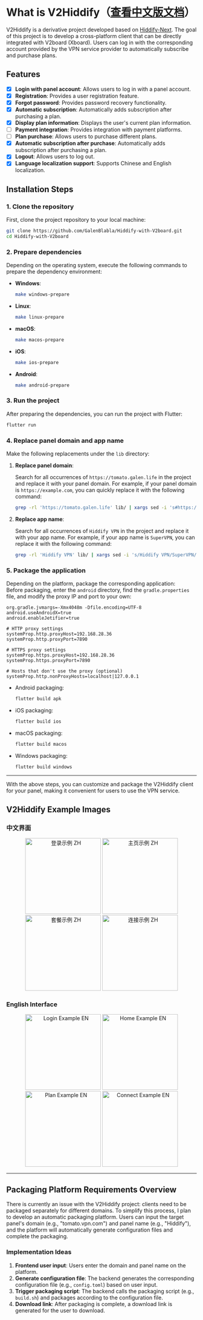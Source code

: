 # What is V2Hiddify（[查看中文版文档](./README.md)）

V2Hiddify is a derivative project developed based on [Hiddify-Next](https://github.com/hiddify/hiddify-next). The goal of this project is to develop a cross-platform client that can be directly integrated with V2board (Xboard). Users can log in with the corresponding account provided by the VPN service provider to automatically subscribe and purchase plans.  


## Features

- [x] **Login with panel account**: Allows users to log in with a panel account.
- [x] **Registration**: Provides a user registration feature.
- [x] **Forgot password**: Provides password recovery functionality.
- [x] **Automatic subscription**: Automatically adds subscription after purchasing a plan.
- [x] **Display plan information**: Displays the user's current plan information.
- [ ] **Payment integration**: Provides integration with payment platforms.
- [ ] **Plan purchase**: Allows users to purchase different plans.
- [x] **Automatic subscription after purchase**: Automatically adds subscription after purchasing a plan.
- [x] **Logout**: Allows users to log out.
- [x] **Language localization support**: Supports Chinese and English localization.

## Installation Steps

### 1. Clone the repository

First, clone the project repository to your local machine:

```bash
git clone https://github.com/GalenBlabla/Hiddify-with-V2board.git
cd Hiddify-with-V2board
```

### 2. Prepare dependencies

Depending on the operating system, execute the following commands to prepare the dependency environment:

- **Windows**:

  ```bash
  make windows-prepare
  ```

- **Linux**:

  ```bash
  make linux-prepare
  ```

- **macOS**:

  ```bash
  make macos-prepare
  ```

- **iOS**:

  ```bash
  make ios-prepare
  ```

- **Android**:

  ```bash
  make android-prepare
  ```

### 3. Run the project

After preparing the dependencies, you can run the project with Flutter:

```bash
flutter run
```

### 4. Replace panel domain and app name

Make the following replacements under the `lib` directory:

1. **Replace panel domain**:

   Search for all occurrences of `https://tomato.galen.life` in the project and replace it with your panel domain. For example, if your panel domain is `https://example.com`, you can quickly replace it with the following command:

   ```bash
   grep -rl 'https://tomato.galen.life' lib/ | xargs sed -i 's#https://tomato.galen.life#https://example.com#g'
   ```

2. **Replace app name**:

   Search for all occurrences of `Hiddify VPN` in the project and replace it with your app name. For example, if your app name is `SuperVPN`, you can replace it with the following command:

   ```bash
   grep -rl 'Hiddify VPN' lib/ | xargs sed -i 's/Hiddify VPN/SuperVPN/g'
   ```

### 5. Package the application

Depending on the platform, package the corresponding application:  
Before packaging, enter the `android` directory, find the `gradle.properties` file, and modify the proxy IP and port to your own:

```properties
org.gradle.jvmargs=-Xmx4048m -Dfile.encoding=UTF-8
android.useAndroidX=true
android.enableJetifier=true

# HTTP proxy settings
systemProp.http.proxyHost=192.168.28.36
systemProp.http.proxyPort=7890

# HTTPS proxy settings
systemProp.https.proxyHost=192.168.28.36
systemProp.https.proxyPort=7890

# Hosts that don't use the proxy (optional)
systemProp.http.nonProxyHosts=localhost|127.0.0.1
```

- Android packaging:

  ```bash
  flutter build apk
  ```

- iOS packaging:

  ```bash
  flutter build ios
  ```

- macOS packaging:

  ```bash
  flutter build macos
  ```

- Windows packaging:

  ```bash
  flutter build windows
  ```

---

With the above steps, you can customize and package the V2Hiddify client for your panel, making it convenient for users to use the VPN service.

## V2Hiddify Example Images

### 中文界面
<p align="center">
  <img src="./images/login_zh.jpg" alt="登录示例 ZH" width="200"/>
  <img src="./images/home_zh.jpg" alt="主页示例 ZH" width="200"/>
  <img src="./images/plan_zh.jpg" alt="套餐示例 ZH" width="200"/>
  <img src="./images/connect_zh.jpg" alt="连接示例 ZH" width="200"/>
</p>

### English Interface
<p align="center">
  <img src="./images/login_en.jpg" alt="Login Example EN" width="200"/>
  <img src="./images/home_en.jpg" alt="Home Example EN" width="200"/>
  <img src="./images/plan_en.jpg" alt="Plan Example EN" width="200"/>
  <img src="./images/connect_en.jpg" alt="Connect Example EN" width="200"/>
</p>

---

## Packaging Platform Requirements Overview

There is currently an issue with the V2Hiddify project: clients need to be packaged separately for different domains. To simplify this process, I plan to develop an automatic packaging platform. Users can input the target panel's domain (e.g., "tomato.vpn.com") and panel name (e.g., "Hiddify"), and the platform will automatically generate configuration files and complete the packaging.

### Implementation Ideas

1. **Frontend user input**: Users enter the domain and panel name on the platform.
2. **Generate configuration file**: The backend generates the corresponding configuration file (e.g., `config.toml`) based on user input.
3. **Trigger packaging script**: The backend calls the packaging script (e.g., `build.sh`) and packages according to the configuration file.
4. **Download link**: After packaging is complete, a download link is generated for the user to download.
